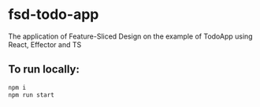 # fsd-todo-app
The application of Feature-Sliced Design on the example of TodoApp using  React, Effector and TS

## To run locally:
```sh
npm i
npm run start
```
